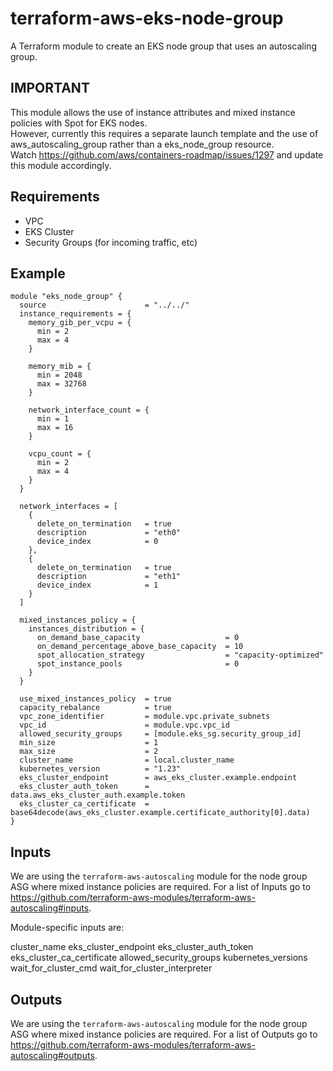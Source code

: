 # terraform-aws-eks-node-group

A Terraform module to create an EKS node group that uses an autoscaling group.

## IMPORTANT

This module allows the use of instance attributes and mixed instance policies with Spot for EKS nodes. 
<br>However, currently this requires a separate launch template and the use of aws_autoscaling_group rather than a eks_node_group resource.
<br>Watch https://github.com/aws/containers-roadmap/issues/1297 and update this module accordingly.

## Requirements

* VPC
* EKS Cluster
* Security Groups (for incoming traffic, etc)


## Example

```
module "eks_node_group" {
  source                      = "../../"
  instance_requirements = {
    memory_gib_per_vcpu = {
      min = 2
      max = 4
    }

    memory_mib = {
      min = 2048
      max = 32768
    }

    network_interface_count = {
      min = 1
      max = 16
    }

    vcpu_count = {
      min = 2
      max = 4
    }
  }

  network_interfaces = [
    {
      delete_on_termination   = true
      description             = "eth0"
      device_index            = 0
    },
    {
      delete_on_termination   = true
      description             = "eth1"
      device_index            = 1
    }
  ]
  
  mixed_instances_policy = {
    instances_distribution = {
      on_demand_base_capacity                   = 0
      on_demand_percentage_above_base_capacity  = 10
      spot_allocation_strategy                  = "capacity-optimized"
      spot_instance_pools                       = 0
    }
  }

  use_mixed_instances_policy  = true
  capacity_rebalance          = true
  vpc_zone_identifier         = module.vpc.private_subnets
  vpc_id                      = module.vpc.vpc_id
  allowed_security_groups     = [module.eks_sg.security_group_id]
  min_size                    = 1
  max_size                    = 2
  cluster_name                = local.cluster_name
  kubernetes_version          = "1.23"
  eks_cluster_endpoint        = aws_eks_cluster.example.endpoint
  eks_cluster_auth_token      = data.aws_eks_cluster_auth.example.token
  eks_cluster_ca_certificate  = base64decode(aws_eks_cluster.example.certificate_authority[0].data)
}
```

## Inputs

We are using the `terraform-aws-autoscaling` module for the node group ASG where mixed instance policies are required. For a list of Inputs go to https://github.com/terraform-aws-modules/terraform-aws-autoscaling#inputs.

Module-specific inputs are:

cluster_name
eks_cluster_endpoint
eks_cluster_auth_token
eks_cluster_ca_certificate
allowed_security_groups
kubernetes_versions
wait_for_cluster_cmd
wait_for_cluster_interpreter

## Outputs

We are using the `terraform-aws-autoscaling` module for the node group ASG where mixed instance policies are required. For a list of Outputs go to https://github.com/terraform-aws-modules/terraform-aws-autoscaling#outputs.